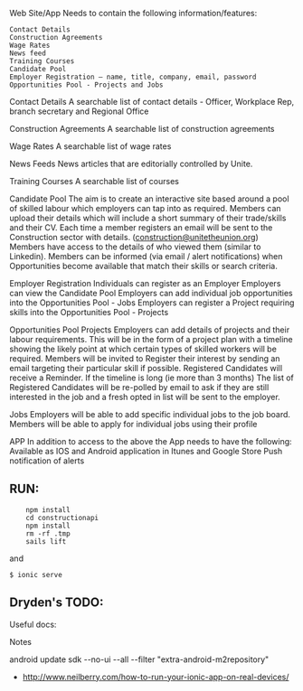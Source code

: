 Web Site/App Needs to contain the following information/features:

	Contact Details
	Construction Agreements
	Wage Rates
	News feed
	Training Courses
	Candidate Pool
	Employer Registration – name, title, company, email, password
	Opportunities Pool - Projects and Jobs

Contact Details
	A searchable list of contact details - Officer, Workplace Rep, branch secretary and Regional Office

Construction Agreements
	A searchable list of construction agreements

Wage Rates
	A searchable list of wage rates

News Feeds
	News articles that are editorially controlled by Unite.

Training Courses
	A searchable list of courses

Candidate Pool
The aim is to create an interactive site based around a pool of skilled labour which employers can tap into as required.
	Members can upload their details which will include a short summary of their trade/skills and their CV. Each time a member registers an email will be sent to the Construction sector with details. (construction@unitetheunion.org)
	Members have access to the details of who viewed them (similar to Linkedin).
	Members can be informed (via email / alert notifications) when Opportunities become available that match their skills or search criteria.

Employer Registration
	Individuals can register as an Employer
	Employers can view the Candidate Pool
	Employers can add individual job opportunities into the Opportunities Pool - Jobs
	Employers can register a Project requiring skills into the Opportunities Pool - Projects

Opportunities Pool
Projects
	Employers can add details of projects and their labour requirements. This will be in the form of a project plan with a timeline showing the likely point at which certain types of skilled workers will be required.
	Members will be invited to Register their interest by sending an email targeting their particular skill if possible.
	Registered Candidates will receive a Reminder. If the timeline is long (ie more than 3 months) The list of Registered Candidates will be re-polled by email to ask if they are still interested in the job and a fresh opted in list will be sent to the employer.

Jobs
	Employers will be able to add specific individual jobs to the job board.
	Members will be able to apply for individual jobs using their profile

APP
In addition to access to the above the App needs to have the following:
Available as IOS and Android application in Itunes and Google Store
Push notification of alerts

## RUN:
```
	npm install
	cd constructionapi
	npm install
	rm -rf .tmp
	sails lift
```

and

```
$ ionic serve
```

## Dryden's TODO:



Useful docs:

Notes

android update sdk --no-ui --all --filter "extra-android-m2repository"

* http://www.neilberry.com/how-to-run-your-ionic-app-on-real-devices/
